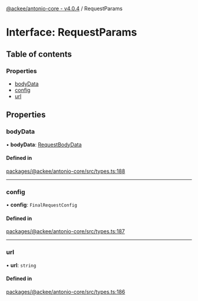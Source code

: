 [@ackee/antonio-core - v4.0.4](../README.md) / RequestParams

# Interface: RequestParams

## Table of contents

### Properties

-   [bodyData](requestparams.md#bodydata)
-   [config](requestparams.md#config)
-   [url](requestparams.md#url)

## Properties

### bodyData

• **bodyData**: [RequestBodyData](../README.md#requestbodydata)

#### Defined in

[packages/@ackee/antonio-core/src/types.ts:188](https://github.com/AckeeCZ/antonio/blob/326f728/packages/@ackee/antonio-core/src/types.ts#L188)

---

### config

• **config**: `FinalRequestConfig`

#### Defined in

[packages/@ackee/antonio-core/src/types.ts:187](https://github.com/AckeeCZ/antonio/blob/326f728/packages/@ackee/antonio-core/src/types.ts#L187)

---

### url

• **url**: `string`

#### Defined in

[packages/@ackee/antonio-core/src/types.ts:186](https://github.com/AckeeCZ/antonio/blob/326f728/packages/@ackee/antonio-core/src/types.ts#L186)
